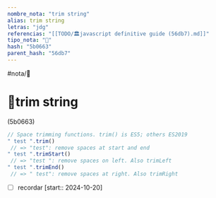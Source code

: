```yaml
---
nombre_nota: "trim string"
alias: trim string
letras: "jdg"
referencias: "[[TODO/🏛️javascript definitive guide (56db7).md]]"
tipo_nota: "📑"
hash: "5b0663"
parent_hash: "56db7"
---
```


#nota/📑

# 📑trim string
<div class="hash">(5b0663)</div>

```javascript
// Space trimming functions. trim() is ES5; others ES2019
" test ".trim()
 // => "test": remove spaces at start and end
" test ".trimStart()
 // => "test ": remove spaces on left. Also trimLeft
" test ".trimEnd()
 // => " test": remove spaces at right. Also trimRight

```

- [ ] recordar  [start:: 2024-10-20]
